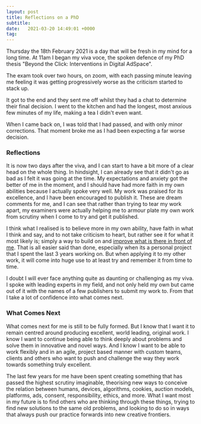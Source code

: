 ```yaml
---
layout: post
title: Reflections on a PhD
subtitle:
date:   2021-03-20 14:49:01 +0000
tag:
---
```


Thursday the 18th February 2021 is a day that will be fresh in my mind for a long time. At 11am I began my viva voce, the spoken defence of my PhD thesis "Beyond the Click: Interventions in Digital AdSpace".

The exam took over two hours, on zoom, with each passing minute leaving me feeling it was getting progressively worse as the criticism started to stack up.

It got to the end and they sent me off whilst they had a chat to determine their final decision. I went to the kitchen and had the longest, most anxious few minutes of my life, making a tea I didn't even want.

When I came back on, I was told that I had passed, and with only minor corrections. That moment broke me as I had been expecting a far worse decision.

### Reflections

It is now two days after the viva, and I can start to have a bit more of a clear head on the whole thing. In hindsight, I can already see that it didn't go as bad as I felt it was going at the time. My expectations and anxiety got the better of me in the moment, and I should have had more faith in my own abilities because I actually spoke very well. My work was praised for its excellence, and I have been encouraged to publish it. These are dream comments for me, and I can see that rather than trying to tear my work apart, my examiners were actually helping me to armour plate my own work from scrutiny when I come to try and get it published.

I think what I realised is to believe more in my own ability, have faith in what I think and say, and to not take criticism to heart, but rather see it for what it most likely is; simply a way to build on and [improve what is there in front of me](https://dweb87.github.io/straw-man-theory/). That is all easier said than done, especially when its a personal project that I spent the last 3 years working on. But when applying it to my other work, it will come into huge use to at least try and remember it from time to time.

I doubt I will ever face anything quite as daunting or challenging as my viva. I spoke with leading experts in my field, and not only held my own but came out of it with the names of a few publishers to submit my work to. From that I take a lot of confidence into what comes next.

### What Comes Next

What comes next for me is still to be fully formed. But I know that I want it to remain centred around producing excellent, world leading, original work. I know I want to continue being able to think deeply about problems and solve them in innovative and novel ways. And I know I want to be able to work flexibly and in an agile, project based manner with custom teams, clients and others who want to push and challenge the way they work towards something truly excellent.

The last few years for me have been spent creating something that has passed the highest scrutiny imaginable, theorising new ways to conceive the relation between humans, devices, algorithms, cookies, auction models, platforms, ads, consent, responsibility, ethics, and more. What I want most in my future is to find others who are thinking through these things, trying to find new solutions to the same old problems, and looking to do so in ways that always push our practice forwards into new creative frontiers.
